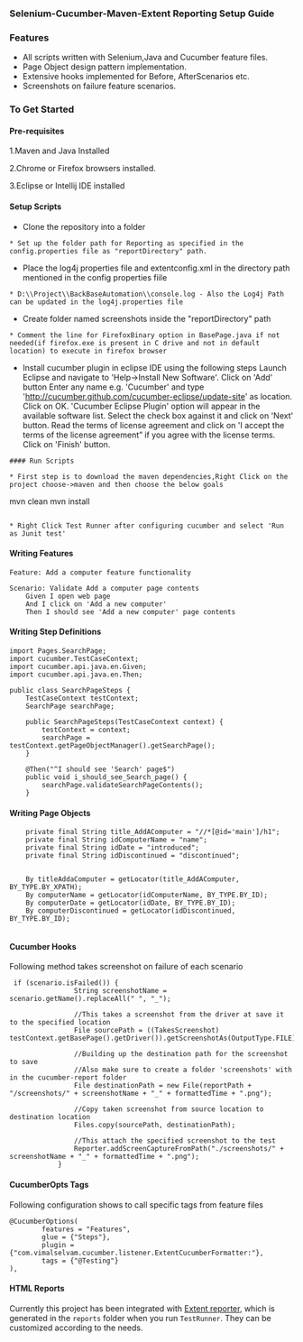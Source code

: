 
### Selenium-Cucumber-Maven-Extent Reporting Setup Guide   

### Features

* All scripts written with Selenium,Java and Cucumber feature files.
* Page Object design pattern implementation.
* Extensive hooks implemented for Before, AfterScenarios etc.
* Screenshots on failure feature scenarios.


### To Get Started

#### Pre-requisites
1.Maven and Java Installed 

2.Chrome or Firefox browsers installed.

3.Eclipse or Intellij IDE installed

#### Setup Scripts
* Clone the repository into a folder
```
* Set up the folder path for Reporting as specified in the config.properties file as "reportDirectory" path.
```
* Place the log4j properties file and extentconfig.xml in the directory path mentioned in the config properties fiile
```
* D:\\Project\\BackBaseAutomation\\console.log - Also the Log4j Path can be updated in the log4j.properties file
```
* Create folder named screenshots inside the "reportDirectory" path
```
* Comment the line for FirefoxBinary option in BasePage.java if not needed(if firefox.exe is present in C drive and not in default location) to execute in firefox browser
```
* Install cucumber plugin in eclipse IDE using the following steps
Launch Eclipse and navigate to 'Help->Install New Software'.
Click on 'Add' button
Enter any name e.g. 'Cucumber' and type 'http://cucumber.github.com/cucumber-eclipse/update-site' as location.
Click on OK.
'Cucumber Eclipse Plugin' option will appear in the available software list.
Select the check box against it and click on 'Next' button.
Read the terms of license agreement and click on 'I accept the terms of the license agreement” if you agree with the license terms.
Click on 'Finish' button.
```
#### Run Scripts

* First step is to download the maven dependencies,Right Click on the project choose->maven and then choose the below goals

```
mvn clean 
mvn install
``` 

* Right Click Test Runner after configuring cucumber and select 'Run as Junit test'
```

#### Writing Features
```
Feature: Add a computer feature functionality

Scenario: Validate Add a computer page contents
    Given I open web page
    And I click on 'Add a new computer'
    Then I should see 'Add a new computer' page contents
```
#### Writing Step Definitions
    
```
import Pages.SearchPage;
import cucumber.TestCaseContext;
import cucumber.api.java.en.Given;
import cucumber.api.java.en.Then;

public class SearchPageSteps {
    TestCaseContext testContext;
    SearchPage searchPage;

    public SearchPageSteps(TestCaseContext context) {
        testContext = context;
        searchPage = testContext.getPageObjectManager().getSearchPage();
    }

    @Then("^I should see 'Search' page$")
    public void i_should_see_Search_page() {
        searchPage.validateSearchPageContents();
    }
```

#### Writing Page Objects
```
    private final String title_AddAComputer = "//*[@id='main']/h1";
    private final String idComputerName = "name";
    private final String idDate = "introduced";
    private final String idDiscontinued = "discontinued";
  

    By titleAddaComputer = getLocator(title_AddAComputer, BY_TYPE.BY_XPATH);
    By computerName = getLocator(idComputerName, BY_TYPE.BY_ID);
    By computerDate = getLocator(idDate, BY_TYPE.BY_ID);
    By computerDiscontinued = getLocator(idDiscontinued, BY_TYPE.BY_ID);
  
```
#### Cucumber Hooks
Following method takes screenshot on failure of each scenario
```
 if (scenario.isFailed()) {
                String screenshotName = scenario.getName().replaceAll(" ", "_");

                //This takes a screenshot from the driver at save it to the specified location
                File sourcePath = ((TakesScreenshot) testContext.getBasePage().getDriver()).getScreenshotAs(OutputType.FILE);

                //Building up the destination path for the screenshot to save
                //Also make sure to create a folder 'screenshots' with in the cucumber-report folder
                File destinationPath = new File(reportPath + "/screenshots/" + screenshotName + "_" + formattedTime + ".png");

                //Copy taken screenshot from source location to destination location
                Files.copy(sourcePath, destinationPath);

                //This attach the specified screenshot to the test
                Reporter.addScreenCaptureFromPath("./screenshots/" + screenshotName + "_" + formattedTime + ".png");
            }
```
#### CucumberOpts Tags
Following configuration shows to call specific tags from feature files
```
@CucumberOptions(
        features = "Features",
        glue = {"Steps"},
        plugin = {"com.vimalselvam.cucumber.listener.ExtentCucumberFormatter:"},
        tags = {"@Testing"}
),
```
#### HTML Reports
Currently this project has been integrated with [Extent reporter](http://www.vimalselvam.com/cucumber-extent-reporter/), which is generated in the `reports` folder when you run `TestRunner`.
They can be customized according to the needs.
